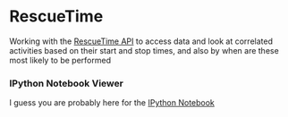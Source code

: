 # RescueTime
Working with the [RescueTime API](https://www.rescuetime.com/developers) to access data and look at correlated activities based on their start and stop times, and also by when are these most likely to be performed

### IPython Notebook Viewer
I guess you are probably here for the 
<a href = 'http://nbviewer.ipython.org/github/sanketsharma411/RescueTime/blob/master/test.ipynb' target='_blank'> IPython Notebook </a>

